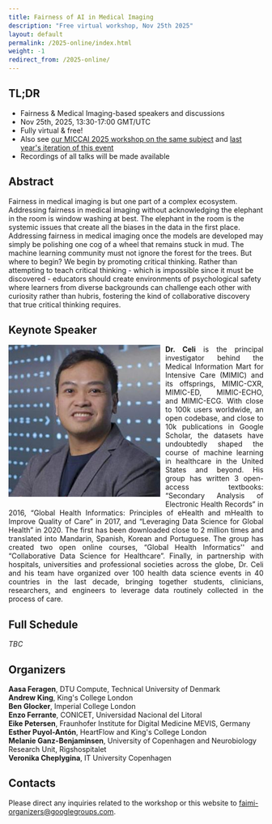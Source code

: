 ```yaml
---
title: Fairness of AI in Medical Imaging
description: "Free virtual workshop, Nov 25th 2025"
layout: default
permalink: /2025-online/index.html
weight: -1
redirect_from: /2025-online/
---
```


## TL;DR
 - Fairness & Medical Imaging-based speakers and discussions
 - Nov 25th, 2025, 13:30-17:00 GMT/UTC
 - Fully virtual & free! 
 - Also see [our MICCAI 2025 workshop on the same subject](/2025-miccai-workshop/) and [last year's iteration of this event](/2024-online/)
 - Recordings of all talks will be made available

## Abstract
 <p>
 Fairness in medical imaging is but one part of a complex ecosystem. Addressing fairness in medical imaging without acknowledging the elephant in the room is window washing at best. The elephant in the room is the systemic issues that create all the biases in the data in the first place. Addressing fairness in medical imaging once the models are developed may simply be polishing one cog of a wheel that remains stuck in mud. The machine learning community must not ignore the forest for the trees. But where to begin? We begin by promoting critical thinking. Rather than attempting to teach critical thinking - which is impossible since it must be discovered - educators should create environments of psychological safety where learners from diverse backgrounds can challenge each other with curiosity rather than hubris, fostering the kind of collaborative discovery that true critical thinking requires.
 </p>

## Keynote Speaker
<div class="clearfix">
	<img class="img2" src="/assets/speakers/Leoceli.jpg" alt="Leo Celi" width="300" style="float: left; padding:0px 10px 10px 0px">
	<p style="text-align: justify">
		<b>Dr. Celi</b> is the principal investigator behind the Medical Information Mart for Intensive Care (MIMIC) and its offsprings, MIMIC-CXR, MIMIC-ED, MIMIC-ECHO, and MIMIC-ECG. With close to 100k users worldwide, an open codebase, and close to 10k publications in Google Scholar, the datasets have undoubtedly shaped the course of machine learning in healthcare in the United States and beyond. His group has written 3 open-access textbooks: “Secondary Analysis of Electronic Health Records” in 2016, “Global Health Informatics: Principles of eHealth and mHealth to Improve Quality of Care” in 2017, and “Leveraging Data Science for Global Health” in 2020. The first has been downloaded close to 2 million times and translated into Mandarin, Spanish, Korean and Portuguese. The group has created two open online courses, “Global Health Informatics'' and “Collaborative Data Science for Healthcare”. Finally, in partnership with hospitals, universities and professional societies across the globe, Dr. Celi and his team have organized over 100 health data science events in 40 countries in the last decade, bringing together students, clinicians, researchers, and engineers to leverage data routinely collected in the process of care.
	</p>
</div>


## Full Schedule
*TBC*


 
## Organizers

**Aasa Feragen**, DTU Compute, Technical University of Denmark  
**Andrew King**, King's College London  
**Ben Glocker**, Imperial College London  
**Enzo Ferrante**, CONICET, Universidad Nacional del Litoral  
**Eike Petersen**, Fraunhofer Institute for Digital Medicine MEVIS, Germany  
**Esther Puyol-Antón**, HeartFlow and King's College London  
**Melanie Ganz-Benjaminsen**, University of Copenhagen and Neurobiology Research Unit, Rigshospitalet  
**Veronika Cheplygina**, IT University Copenhagen  

## Contacts

Please direct any inquiries related to the workshop or this website to <a href="mailto:faimi-organizers@googlegroups.com">faimi-organizers@googlegroups.com</a>.
